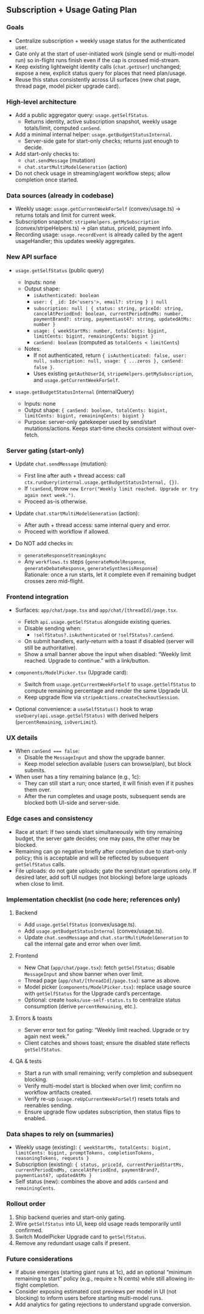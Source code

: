 ## Subscription + Usage Gating Plan

### Goals
- Centralize subscription + weekly usage status for the authenticated user.
- Gate only at the start of user-initiated work (single send or multi-model run) so in-flight runs finish even if the cap is crossed mid-stream.
- Keep existing lightweight identity calls (`chat.getUser`) unchanged; expose a new, explicit status query for places that need plan/usage.
- Reuse this status consistently across UI surfaces (new chat page, thread page, model picker upgrade card).

### High-level architecture
- Add a public aggregator query: `usage.getSelfStatus`.
  - Returns identity, active subscription snapshot, weekly usage totals/limit, computed `canSend`.
- Add a minimal internal helper: `usage.getBudgetStatusInternal`.
  - Server-side gate for start-only checks; returns just enough to decide.
- Add start-only checks to:
  - `chat.sendMessage` (mutation)
  - `chat.startMultiModelGeneration` (action)
- Do not check usage in streaming/agent workflow steps; allow completion once started.

### Data sources (already in codebase)
- Weekly usage: `usage.getCurrentWeekForSelf` (convex/usage.ts) → returns totals and limit for current week.
- Subscription snapshot: `stripeHelpers.getMySubscription` (convex/stripeHelpers.ts) → plan status, priceId, payment info.
- Recording usage: `usage.recordEvent` is already called by the agent usageHandler; this updates weekly aggregates.

### New API surface
- `usage.getSelfStatus` (public query)
  - Inputs: none
  - Output shape:
    - `isAuthenticated: boolean`
    - `user: { _id: Id<'users'>, email?: string } | null`
    - `subscription: null | { status: string, priceId: string, cancelAtPeriodEnd: boolean, currentPeriodEndMs: number, paymentBrand?: string, paymentLast4?: string, updatedAtMs: number }`
    - `usage: { weekStartMs: number, totalCents: bigint, limitCents: bigint, remainingCents: bigint }`
    - `canSend: boolean` (computed as `totalCents < limitCents`)
  - Notes:
    - If not authenticated, return `{ isAuthenticated: false, user: null, subscription: null, usage: { ...zeros }, canSend: false }`.
    - Uses existing `getAuthUserId`, `stripeHelpers.getMySubscription`, and `usage.getCurrentWeekForSelf`.

- `usage.getBudgetStatusInternal` (internalQuery)
  - Inputs: none
  - Output shape: `{ canSend: boolean, totalCents: bigint, limitCents: bigint, remainingCents: bigint }`
  - Purpose: server-only gatekeeper used by send/start mutations/actions. Keeps start-time checks consistent without over-fetch.

### Server gating (start-only)
- Update `chat.sendMessage` (mutation):
  - First line after auth + thread access: call `ctx.runQuery(internal.usage.getBudgetStatusInternal, {})`.
  - If `!canSend`, throw `new Error("Weekly limit reached. Upgrade or try again next week.")`.
  - Proceed as-is otherwise.

- Update `chat.startMultiModelGeneration` (action):
  - After auth + thread access: same internal query and error.
  - Proceed with workflow if allowed.

- Do NOT add checks in:
  - `generateResponseStreamingAsync`
  - Any `workflows.ts` steps (`generateModelResponse`, `generateDebateResponse`, `generateSynthesisResponse`)  
  Rationale: once a run starts, let it complete even if remaining budget crosses zero mid-flight.

### Frontend integration
- Surfaces: `app/chat/page.tsx` and `app/chat/[threadId]/page.tsx`.
  - Fetch `api.usage.getSelfStatus` alongside existing queries.
  - Disable sending when:
    - `!selfStatus?.isAuthenticated` or `!selfStatus?.canSend`.
  - On submit handlers, early-return with a toast if disabled (server will still be authoritative).
  - Show a small banner above the input when disabled: “Weekly limit reached. Upgrade to continue.” with a link/button.

- `components/ModelPicker.tsx` (Upgrade card):
  - Switch from `usage.getCurrentWeekForSelf` to `usage.getSelfStatus` to compute remaining percentage and render the same Upgrade UI.
  - Keep upgrade flow via `stripeActions.createCheckoutSession`.

- Optional convenience: a `useSelfStatus()` hook to wrap `useQuery(api.usage.getSelfStatus)` with derived helpers (`percentRemaining`, `isOverLimit`).

### UX details
- When `canSend === false`:
  - Disable the `MessageInput` and show the upgrade banner.
  - Keep model selection available (users can browse/plan), but block submits.
- When user has a tiny remaining balance (e.g., 1c):
  - They can still start a run; once started, it will finish even if it pushes them over.
  - After the run completes and usage posts, subsequent sends are blocked both UI-side and server-side.

### Edge cases and consistency
- Race at start: If two sends start simultaneously with tiny remaining budget, the server gate decides; one may pass, the other may be blocked.
- Remaining can go negative briefly after completion due to start-only policy; this is acceptable and will be reflected by subsequent `getSelfStatus` calls.
- File uploads: do not gate uploads; gate the send/start operations only. If desired later, add soft UI nudges (not blocking) before large uploads when close to limit.

### Implementation checklist (no code here; references only)
1) Backend
   - Add `usage.getSelfStatus` (convex/usage.ts).
   - Add `usage.getBudgetStatusInternal` (convex/usage.ts).
   - Update `chat.sendMessage` and `chat.startMultiModelGeneration` to call the internal gate and error when over limit.

2) Frontend
   - New Chat (`app/chat/page.tsx`): fetch `getSelfStatus`; disable `MessageInput` and show banner when over limit.
   - Thread page (`app/chat/[threadId]/page.tsx`): same as above.
   - Model picker (`components/ModelPicker.tsx`): replace usage source with `getSelfStatus` for the Upgrade card’s percentage.
   - Optional: create `hooks/use-self-status.ts` to centralize status consumption (derive `percentRemaining`, etc.).

3) Errors & toasts
   - Server error text for gating: “Weekly limit reached. Upgrade or try again next week.”
   - Client catches and shows toast; ensure the disabled state reflects `getSelfStatus`.

4) QA & tests
   - Start a run with small remaining; verify completion and subsequent blocking.
   - Verify multi-model start is blocked when over limit; confirm no workflow artifacts created.
   - Verify re-up (`usage.reUpCurrentWeekForSelf`) resets totals and reenables sending.
   - Ensure upgrade flow updates subscription, then status flips to enabled.

### Data shapes to rely on (summaries)
- Weekly usage (existing): `{ weekStartMs, totalCents: bigint, limitCents: bigint, promptTokens, completionTokens, reasoningTokens, requests }`
- Subscription (existing): `{ status, priceId, currentPeriodStartMs, currentPeriodEndMs, cancelAtPeriodEnd, paymentBrand?, paymentLast4?, updatedAtMs }`
- Self status (new): combines the above and adds `canSend` and `remainingCents`.

### Rollout order
1) Ship backend queries and start-only gating.
2) Wire `getSelfStatus` into UI, keep old usage reads temporarily until confirmed.
3) Switch ModelPicker Upgrade card to `getSelfStatus`.
4) Remove any redundant usage calls if present.

### Future considerations
- If abuse emerges (starting giant runs at 1c), add an optional “minimum remaining to start” policy (e.g., require ≥ N cents) while still allowing in-flight completion.
- Consider exposing estimated cost previews per model in UI (not blocking) to inform users before starting multi-model runs.
- Add analytics for gating rejections to understand upgrade conversion.


